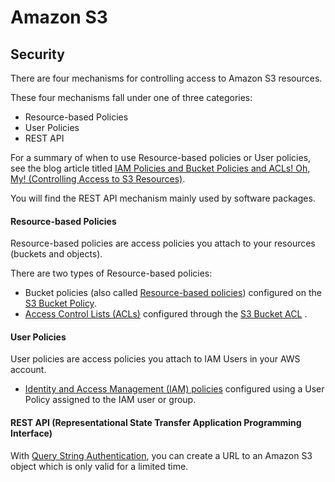 # Amazon S3

## Security

There are four mechanisms for controlling access to Amazon S3 resources.

These four mechanisms fall under one of three categories:

* Resource-based Policies
* User Policies
* REST API

For a summary of when to use Resource-based policies or User policies, see the blog article titled [IAM Policies and Bucket Policies and ACLs! Oh, My! (Controlling Access to S3 Resources)](https://aws.amazon.com/blogs/security/iam-policies-and-bucket-policies-and-acls-oh-my-controlling-access-to-s3-resources/).

You will find the REST API mechanism mainly used by software packages.

#### Resource-based Policies

Resource-based policies are access policies you attach to your resources (buckets and objects).

There are two types of Resource-based policies:

* Bucket policies (also called [Resource-based policies](https://docs.aws.amazon.com/IAM/latest/UserGuide/access_policies.html)) configured on the [S3 Bucket Policy](https://docs.aws.amazon.com/AmazonS3/latest/user-guide/add-bucket-policy.html).
* [Access Control Lists (ACLs)](https://docs.aws.amazon.com/AmazonS3/latest/dev/acl-overview.html) configured through the [S3 Bucket ACL](https://docs.aws.amazon.com/AmazonS3/latest/user-guide/set-bucket-permissions.html) .

#### User Policies

User policies are access policies you attach to IAM Users in your AWS account.

* [Identity and Access Management (IAM) policies](https://docs.aws.amazon.com/IAM/latest/UserGuide/access_policies_create.html) configured using a User Policy assigned to the IAM user or group.

#### REST API (Representational State Transfer Application Programming Interface)

With [Query String Authentication](https://docs.aws.amazon.com/AmazonS3/latest/API/sigv4-query-string-auth.html), you can create a URL to an Amazon S3 object which is only valid for a limited time.

